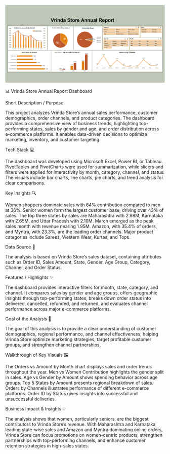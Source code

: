  ![Dashboard Preview](https://github.com/Deepakkumbhar07/Vrinda-Store-Excel-Report/blob/main/Vrinda%20Store%20Report%20Dashboard.png)


📊 Vrinda Store Annual Report Dashboard

Short Description / Purpose

This project analyzes Vrinda Store’s annual sales performance, customer demographics, order channels, and product categories. The dashboard provides a comprehensive view of business trends, highlighting top-performing states, sales by gender and age, and order distribution across e-commerce platforms. It enables data-driven decisions to optimize marketing, inventory, and customer targeting.


Tech Stack 💻

The dashboard was developed using Microsoft Excel, Power BI, or Tableau. PivotTables and PivotCharts were used for summarization, while slicers and filters were applied for interactivity by month, category, channel, and status. The visuals include bar charts, line charts, pie charts, and trend analysis for clear comparisons.


Key Insights 🔍

Women shoppers dominate sales with 64% contribution compared to men at 36%. Senior women form the largest customer base, driving over 43% of sales. The top three states by sales are Maharashtra with 2.98M, Karnataka with 2.65M, and Uttar Pradesh with 2.10M. March emerged as the peak sales month with revenue nearing 1.95M. Amazon, with 35.4% of orders, and Myntra, with 23.3%, are the leading order channels. Major product categories include Sarees, Western Wear, Kurtas, and Tops.


Data Source 📂

The analysis is based on Vrinda Store’s sales dataset, containing attributes such as Order ID, Sales Amount, State, Gender, Age Group, Category, Channel, and Order Status.


Features / Highlights ✨

The dashboard provides interactive filters for month, state, category, and channel. It compares sales by gender and age groups, offers geographic insights through top-performing states, breaks down order status into delivered, cancelled, refunded, and returned, and evaluates channel performance across major e-commerce platforms.


Goal of the Analysis 🎯

The goal of this analysis is to provide a clear understanding of customer demographics, regional performance, and channel effectiveness, helping Vrinda Store optimize marketing strategies, target profitable customer groups, and strengthen channel partnerships.


Walkthrough of Key Visuals 🖼

The Orders vs Amount by Month chart displays sales and order trends throughout the year. Men vs Women Contribution highlights the gender split in sales. Age vs Gender by Amount shows spending behavior across age groups. Top 5 States by Amount presents regional breakdown of sales. Orders by Channels illustrates performance of different e-commerce platforms. Order ID by Status gives insights into successful and unsuccessful deliveries.


Business Impact & Insights 💡

The analysis shows that women, particularly seniors, are the biggest contributors to Vrinda Store’s revenue. With Maharashtra and Karnataka leading state-wise sales and Amazon and Myntra dominating online orders, Vrinda Store can focus promotions on women-centric products, strengthen partnerships with top-performing channels, and enhance customer retention strategies in high-sales states.
